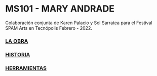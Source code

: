 # MS101 - MARY ANDRADE
Colaboración conjunta de Karen Palacio y Sol Sarratea para el Festival SPAM Arts en Tecnópolis  Febrero - 2022.

### [LA OBRA](sobre.md)

### [HISTORIA](historia.md)

### [HERRAMIENTAS](herramientas.md)



